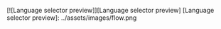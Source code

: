   
[![Language selector preview]][Language selector preview]
  [Language selector preview]: ../assets/images/flow.png

